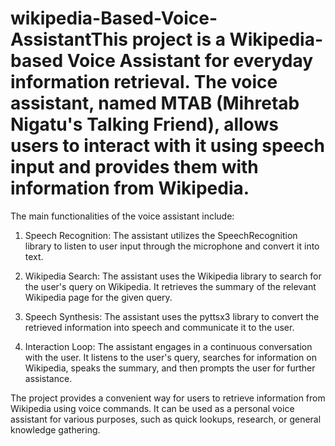 # wikipedia-Based-Voice-AssistantThis project is a Wikipedia-based Voice Assistant for everyday information retrieval. The voice assistant, named MTAB (Mihretab Nigatu's Talking Friend), allows users to interact with it using speech input and provides them with information from Wikipedia.

The main functionalities of the voice assistant include:

1. Speech Recognition: The assistant utilizes the SpeechRecognition library to listen to user input through the microphone and convert it into text.

2. Wikipedia Search: The assistant uses the Wikipedia library to search for the user's query on Wikipedia. It retrieves the summary of the relevant Wikipedia page for the given query.

3. Speech Synthesis: The assistant uses the pyttsx3 library to convert the retrieved information into speech and communicate it to the user.

4. Interaction Loop: The assistant engages in a continuous conversation with the user. It listens to the user's query, searches for information on Wikipedia, speaks the summary, and then prompts the user for further assistance.

The project provides a convenient way for users to retrieve information from Wikipedia using voice commands. It can be used as a personal voice assistant for various purposes, such as quick lookups, research, or general knowledge gathering.
